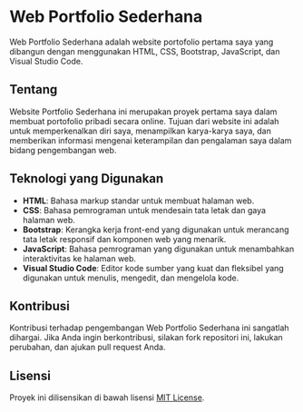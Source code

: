 # Web Portfolio Sederhana

Web Portfolio Sederhana adalah website portofolio pertama saya yang dibangun dengan menggunakan HTML, CSS, Bootstrap, JavaScript, dan Visual Studio Code.

## Tentang

Website Portfolio Sederhana ini merupakan proyek pertama saya dalam membuat portofolio pribadi secara online. Tujuan dari website ini adalah untuk memperkenalkan diri saya, menampilkan karya-karya saya, dan memberikan informasi mengenai keterampilan dan pengalaman saya dalam bidang pengembangan web.

## Teknologi yang Digunakan

- **HTML**: Bahasa markup standar untuk membuat halaman web.
- **CSS**: Bahasa pemrograman untuk mendesain tata letak dan gaya halaman web.
- **Bootstrap**: Kerangka kerja front-end yang digunakan untuk merancang tata letak responsif dan komponen web yang menarik.
- **JavaScript**: Bahasa pemrograman yang digunakan untuk menambahkan interaktivitas ke halaman web.
- **Visual Studio Code**: Editor kode sumber yang kuat dan fleksibel yang digunakan untuk menulis, mengedit, dan mengelola kode.

## Kontribusi

Kontribusi terhadap pengembangan Web Portfolio Sederhana ini sangatlah dihargai. Jika Anda ingin berkontribusi, silakan fork repositori ini, lakukan perubahan, dan ajukan pull request Anda.

## Lisensi

Proyek ini dilisensikan di bawah lisensi [MIT License](LICENSE).
